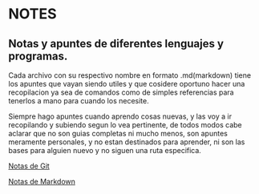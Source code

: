 # NOTES
## Notas y apuntes de diferentes lenguajes  y programas.

Cada archivo con su respectivo nombre en formato .md(markdown) tiene los apuntes que vayan siendo utiles y que cosidere oportuno hacer una recopilacion ya sea de comandos como de simples referencias para tenerlos a mano para cuando los necesite.

Siempre hago apuntes cuando aprendo cosas nuevas, y las voy a ir recopilando y subiendo segun lo vea pertinente, de todos modos cabe aclarar que no son guias completas ni mucho menos, son apuntes meramente personales, y no estan destinados para aprender, ni son las bases para alguien nuevo y no siguen una ruta especifica.

[Notas de Git](https://github.com/KernelDiego/notes/blob/main/git.md "Notas y apuntes sobre comandos de Git y GitHub")

[Notas de Markdown](https://github.com/KernelDiego/notes/blob/main/markdown.md "Notas y apuntes sobre como utilizar Markdown")
